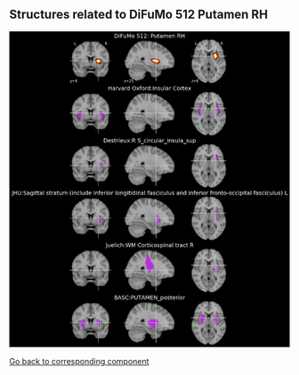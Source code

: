 


## Structures related to DiFuMo 512 Putamen RH

![468](468.jpg "Structures related to DiFuMo 512 Putamen RH")

[Go back to corresponding component](https://parietal-inria.github.io/DiFuMo/512/html/468.html)